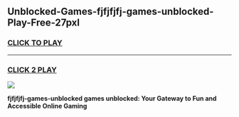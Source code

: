
## Unblocked-Games-fjfjfjfj-games-unblocked-Play-Free-27pxl
<h3>
<a href="https://premium76.site?title=fjfjfjfj-games-unblocked&ref=20A">CLICK TO PLAY</a></h3>
<hr>

<h3>
<a href="https://premium76.site?title=fjfjfjfj-games-unblocked&ref=20A">CLICK 2 PLAY</a>
  
</h3>

<a href="https://premium76.site?title=fjfjfjfj-games-unblocked&ref=20A"><img src="https://clearcache.store/games.png"></a>


**fjfjfjfj-games-unblocked games unblocked: Your Gateway to Fun and Accessible Online Gaming**
